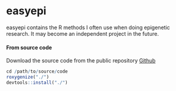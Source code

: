 # easyepi

easyepi contains the R methods I often use when doing epigenetic research. 
It may become an independent project in the future.

#### From source code
Download the source code from the public repository [Github](https://github.com/hcyvan/epiLungCancer)
```R
cd /path/to/source/code
roxygenize("./")
devtools::install("./")
```